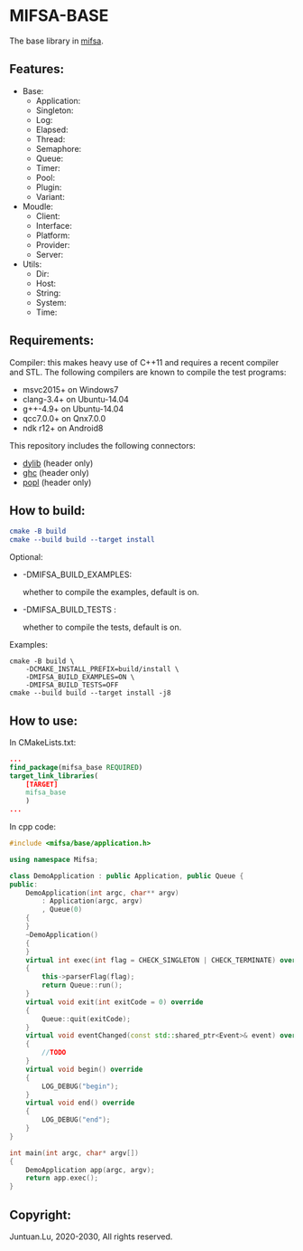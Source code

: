 # MIFSA-BASE

The base library in [mifsa](https://github.com/lujuntuan/mifsa).

## Features:

- Base:
  - Application:
  - Singleton:
  - Log:
  - Elapsed:
  - Thread:
  - Semaphore:
  - Queue:
  - Timer:
  - Pool:
  - Plugin:
  - Variant:
- Moudle:
  - Client:
  - Interface:
  - Platform:
  - Provider:
  - Server:
- Utils:
  - Dir:
  - Host:
  - String:
  - System:
  - Time:

## Requirements:

Compiler: this makes heavy use of C++11 and requires a recent compiler and STL. The following compilers are known to compile the test programs:

- msvc2015+ on Windows7
- clang-3.4+ on Ubuntu-14.04
- g++-4.9+ on Ubuntu-14.04
- qcc7.0.0+ on Qnx7.0.0
- ndk r12+ on Android8

This repository includes the following connectors:

- [dylib](https://github.com/martin-olivier/dylib) (header only)
- [ghc](https://github.com/gulrak/filesystem) (header only)
- [popl](https://github.com/badaix/popl) (header only)

## How to build:

```cmake
cmake -B build
cmake --build build --target install
```

Optional:

- -DMIFSA_BUILD_EXAMPLES: 

  whether to compile the examples, default is on.

- -DMIFSA_BUILD_TESTS :

  whether to compile the tests, default is on.

Examples:

```shell
cmake -B build \
	-DCMAKE_INSTALL_PREFIX=build/install \
	-DMIFSA_BUILD_EXAMPLES=ON \
	-DMIFSA_BUILD_TESTS=OFF
cmake --build build --target install -j8
```

## How to use:

In CMakeLists.txt:

```cmake
...
find_package(mifsa_base REQUIRED)
target_link_libraries(
    [TARGET]
    mifsa_base
    )
...
```

In cpp code:

```c++
#include <mifsa/base/application.h>

using namespace Mifsa;

class DemoApplication : public Application, public Queue {
public:
    DemoApplication(int argc, char** argv)
        : Application(argc, argv)
        , Queue(0)
    {
    }
    ~DemoApplication()
    {
    }
    virtual int exec(int flag = CHECK_SINGLETON | CHECK_TERMINATE) override
    {
        this->parserFlag(flag);
        return Queue::run();
    }
    virtual void exit(int exitCode = 0) override
    {
        Queue::quit(exitCode);
    }
    virtual void eventChanged(const std::shared_ptr<Event>& event) override
    {
        //TODO
    }
    virtual void begin() override
    {
        LOG_DEBUG("begin");
    }
    virtual void end() override
    {
        LOG_DEBUG("end");
    }
}

int main(int argc, char* argv[])
{
    DemoApplication app(argc, argv);
    return app.exec();
}
```

## Copyright:

Juntuan.Lu, 2020-2030, All rights reserved.

